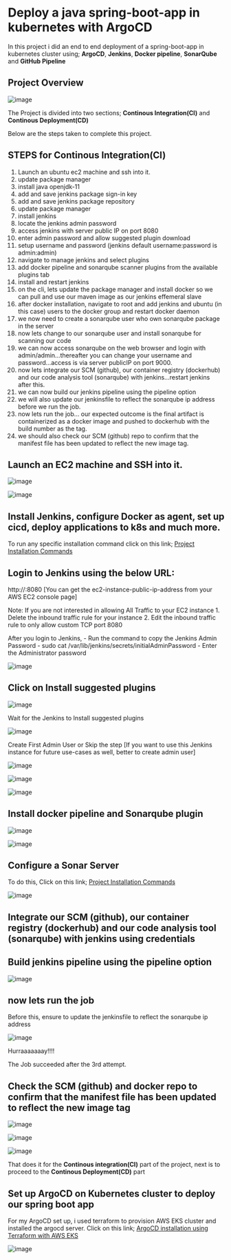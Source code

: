 # Deploy a java spring-boot-app in kubernetes with ArgoCD


In this project i did an end to end deployment of a spring-boot-app in kubernetes cluster using; **ArgoCD**, **Jenkins**, **Docker pipeline**, **SonarQube** and **GitHub Pipeline**

## Project Overview


![image](https://github.com/georgeonalo/CICD-Jenkins-ArgoIM-ArgoCD-Pipeline/assets/115881685/b3ef3b03-ff96-474f-9e36-d346e9fd05fb)


The Project is divided into two sections; **Continous Integration(CI)** and **Continous Deployment(CD)**

Below are the steps taken to complete this project.

## STEPS for Continous Integration(CI)
1. Launch an ubuntu ec2 machine and ssh into it.
1. update package manager
2. install java openjdk-11
3. add and save jenkins package sign-in key
4. add and save jenkins package repository
5. update package manager
6. install jenkins 
7. locate the jenkins admin password
8. access jenkins with server public IP on port 8080
9. enter admin password and allow suggested plugin download
10. setup username and password (jenkins default username:password is admin:admin)
11. navigate to manage jenkins and select plugins
12. add docker pipeline and sonarqube scanner plugins from the available plugins tab
13. install and restart jenkins
14. on the cli, lets update the package manager and install docker so we can pull and use our maven image as our jenkins effemeral slave
15. after docker installation, navigate to root and add jenkins and ubuntu (in this case) users to the docker group and restart docker daemon
16. we now need to create a sonarqube user who own sonarqube package in the server
17. now lets change to our sonarqube user and install sonarqube for scanning our code
18. we can now access sonarqube on the web browser and login with admin/admin…thereafter you can change your username and password…access is via server publicIP on port 9000.
19. now lets integrate our SCM (github), our container registry (dockerhub) and our code analysis tool (sonarqube) with jenkins…restart jenkins after this.
20. we can now build our jenkins pipeline using the pipeline option
21. we will also update our jenkinsfile to reflect the sonarqube ip address before we run the job.
22. now lets run the job… our expected outcome is the final artifact is containerized as a docker image and pushed to dockerhub with the build number as the tag.
23. we should also check our SCM (github) repo to confirm that the manifest file has been updated to reflect the new image tag.



## Launch an EC2 machine and SSH into it.


![image](https://github.com/georgeonalo/CICD-Jenkins-ArgoIM-ArgoCD-Pipeline/assets/115881685/b99f397d-9388-4bbd-ab88-45e66b6c622c)


![image](https://github.com/georgeonalo/CICD-Jenkins-ArgoIM-ArgoCD-Pipeline/assets/115881685/ce1d7f7d-6c60-4997-b8b2-909a5cbcb39d)


## Install Jenkins, configure Docker as agent, set up cicd, deploy applications to k8s and much more.

To run any specific installation command click on this link; [Project Installation Commands](https://github.com/georgeonalo/CICD-Jenkins-ArgoIM-ArgoCD-Pipeline/blob/main/Project%20Installation%20Commands)



## Login to Jenkins using the below URL:
http://:8080 [You can get the ec2-instance-public-ip-address from your AWS EC2 console page]

Note: If you are not interested in allowing All Traffic to your EC2 instance 1. Delete the inbound traffic rule for your instance 2. Edit the inbound traffic rule to only allow custom TCP port 8080

After you login to Jenkins, - Run the command to copy the Jenkins Admin Password - sudo cat /var/lib/jenkins/secrets/initialAdminPassword - Enter the Administrator password



![image](https://github.com/georgeonalo/CICD-Jenkins-ArgoIM-ArgoCD-Pipeline/assets/115881685/a145234d-80e5-4429-bbcb-c1bf6956762e)



## Click on Install suggested plugins


![image](https://github.com/georgeonalo/CICD-Jenkins-ArgoIM-ArgoCD-Pipeline/assets/115881685/875e75c2-593e-4102-bbbc-b8e4f64857f8)

Wait for the Jenkins to Install suggested plugins

![image](https://github.com/georgeonalo/CICD-Jenkins-ArgoIM-ArgoCD-Pipeline/assets/115881685/ce852f5a-35ff-40d4-9306-c2f827ab46ac)



Create First Admin User or Skip the step [If you want to use this Jenkins instance for future use-cases as well, better to create admin user]


![image](https://github.com/georgeonalo/CICD-Jenkins-ArgoIM-ArgoCD-Pipeline/assets/115881685/5a046df9-4112-46d0-b446-41182545d7f1)


![image](https://github.com/georgeonalo/CICD-Jenkins-ArgoIM-ArgoCD-Pipeline/assets/115881685/5eeb3bfb-3a53-4225-ae86-c51e13b034aa)


![image](https://github.com/georgeonalo/CICD-Jenkins-ArgoIM-ArgoCD-Pipeline/assets/115881685/782b9915-385c-465a-8e09-69aaad96d445)



## Install docker pipeline and Sonarqube plugin

![image](https://github.com/georgeonalo/CICD-Jenkins-ArgoIM-ArgoCD-Pipeline/assets/115881685/933e00d1-5827-4637-97e2-5e5c22ebf5af)

![image](https://github.com/georgeonalo/CICD-Jenkins-ArgoIM-ArgoCD-Pipeline/assets/115881685/0e756195-5743-4c29-a0a6-a4f02c224142)


## Configure a Sonar Server

To do this,  Click on this link; [Project Installation Commands](https://github.com/georgeonalo/CICD-Jenkins-ArgoIM-ArgoCD-Pipeline/blob/main/Project%20Installation%20Commands)


![image](https://github.com/georgeonalo/CICD-Jenkins-ArgoIM-ArgoCD-Pipeline/assets/115881685/abc0a457-6c12-4a7d-b4f0-784c30f6c914)



## Integrate our SCM (github), our container registry (dockerhub) and our code analysis tool (sonarqube) with jenkins using credentials


##  Build jenkins pipeline using the pipeline option


![image](https://github.com/georgeonalo/CICD-Jenkins-ArgoIM-ArgoCD-Pipeline/assets/115881685/d2c2c5f7-8e5b-4d4a-8065-65dcd4085a4b)



##  now lets run the job

Before this, ensure to update the jenkinsfile to reflect the sonarqube ip address



![image](https://github.com/georgeonalo/CICD-Jenkins-ArgoIM-ArgoCD-Pipeline/assets/115881685/3e19cffb-5d6e-4239-b1c2-0e22f64a7420)


Hurraaaaaaay!!!!

The Job succeeded after the 3rd attempt.



## Check the SCM (github) and docker repo to confirm that the manifest file has been updated to reflect the new image tag


![image](https://github.com/georgeonalo/CICD-Jenkins-ArgoIM-ArgoCD-Pipeline/assets/115881685/cbf0c84b-03dd-40d5-90ce-20bcd601e9bb)

![image](https://github.com/georgeonalo/CICD-Jenkins-ArgoIM-ArgoCD-Pipeline/assets/115881685/6795ac1d-278a-43a9-869d-8bc1908999f0)

![image](https://github.com/georgeonalo/CICD-Jenkins-ArgoIM-ArgoCD-Pipeline/assets/115881685/208c90a3-2aec-4c74-b473-2de6fdb7244b)



That does it for the **Continous integration(CI)** part of the project, next is to proceed to the **Continous Deployment(CD)** part




## Set up ArgoCD on Kubernetes cluster to deploy our spring boot app

For my ArgoCD set up, i used terraform to provision AWS EKS cluster and installed the argocd server. Click on this link; [ArgoCD installation using Terraform with AWS EKS](https://github.com/georgeonalo/aws-eks-terraform)



![image](https://github.com/georgeonalo/CICD-Jenkins-ArgoIM-ArgoCD-Pipeline/assets/115881685/1fc0ef42-d6a8-4954-b909-23d5d22b3e12)

















